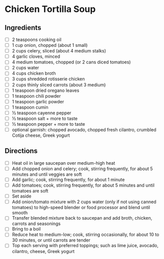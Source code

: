 # Chicken Tortilla Soup

## Ingredients

- [ ] 2 teaspoons cooking oil
- [ ] 1 cup onion, chopped (about 1 small)
- [ ] 2 cups celery, sliced (about 4 medium stalks)
- [ ] 4 garlic cloves, minced
- [ ] 4 medium tomatoes, chopped (or 2 cans diced tomatoes)
- [ ] 2 cups water
- [ ] 4 cups chicken broth
- [ ] 3 cups shredded rotisserie chicken
- [ ] 2 cups thinly sliced carrots (about 3 medium)
- [ ] 1 teaspoon dried oregano leaves
- [ ] 1 teaspoon chili powder
- [ ] 1 teaspoon garlic powder
- [ ] 1 teaspoon cumin
- [ ] ½ teaspoon cayenne pepper
- [ ] ½ teaspoon salt + more to taste
- [ ] ½ teaspoon pepper + more to taste
- [ ] optional garnish: chopped avocado, chopped fresh cilantro, crumbled Cotija cheese, Greek yogurt

## Directions

- [ ] Heat oil in large saucepan over medium-high heat
- [ ] Add chopped onion and celery; cook, stirring frequently, for about 5 minutes and until veggies are soft
- [ ] Add garlic; cook, stirring frequently, for about 1 minute
- [ ] Add tomatoes; cook, stirring frequently, for about 5 minutes and until tomatoes are soft
- [ ] Set aside
- [ ] Add onion/tomato mixture with 2 cups water (only if not using canned tomatoes) to high-speed blender or food processor and blend until smooth
- [ ] Transfer blended mixture back to saucepan and add broth, chicken, carrots and seasonings
- [ ] Bring to a boil
- [ ] Reduce heat to medium-low; cook, stirring occasionally, for about 10 to 30 minutes, or until carrots are tender
- [ ] Top each serving with preferred toppings; such as lime juice, avocado, cilantro, cheese, Greek yogurt
